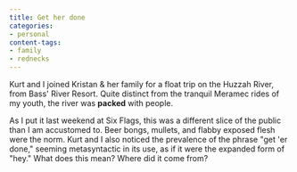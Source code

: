```yaml
---
title: Get her done
categories:
- personal
content-tags:
- family
- rednecks
---
```


Kurt and I joined Kristan & her family for a float trip on the Huzzah River, from Bass' River Resort.  Quite distinct from the tranquil Meramec rides of my youth, the river was **packed** with people.

As I put it last weekend at Six Flags, this was a different slice of the public than I am accustomed to.  Beer bongs, mullets, and flabby exposed flesh were the norm.  Kurt and I also noticed the prevalence of the phrase "get 'er done," seeming metasyntactic in its use, as if it were the expanded form of "hey."  What does this mean?  Where did it come from?
